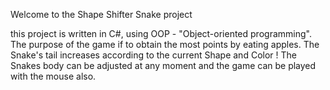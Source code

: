 Welcome to the Shape Shifter Snake project

this project is written in C#, using OOP - "Object-oriented programming".
The purpose of the game if to obtain the most points by eating apples.
The Snake's tail increases according to the current Shape and Color !
The Snakes body can be adjusted at any moment and the game can be played with the mouse also.
